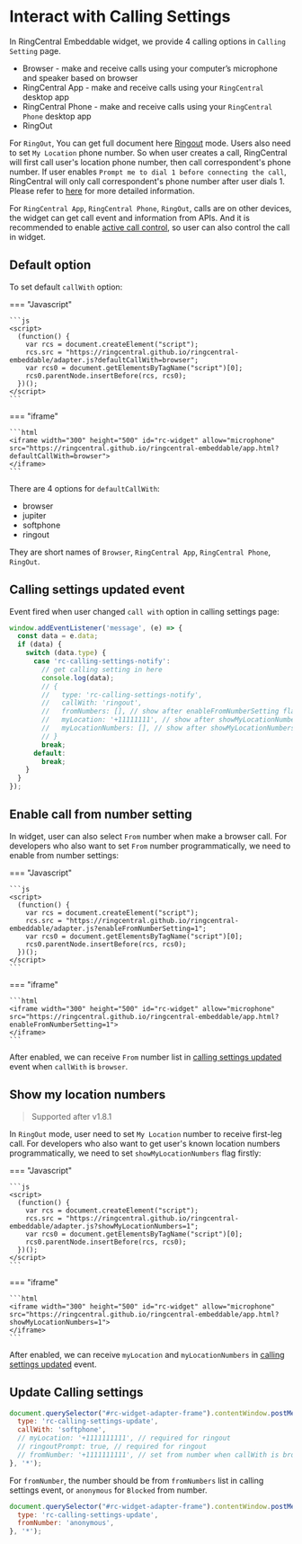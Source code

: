 # Interact with Calling Settings

In RingCentral Embeddable widget, we provide 4 calling options in `Calling Setting` page.

- Browser - make and receive calls using your computer’s microphone and speaker based on browser
- RingCentral App - make and receive calls using your `RingCentral` desktop app
- RingCentral Phone - make and receive calls using your `RingCentral Phone` desktop app
- RingOut

For `RingOut`, You can get full document here [Ringout](https://support.ringcentral.com/s/article/85?language=en_US) mode. Users also need to set `My Location` phone number. So when user creates a call, RingCentral will first call user's location phone number, then call correspondent's phone number. If user enables `Prompt me to dial 1 before connecting the call`, RingCentral will only call correspondent's phone number after user dials 1.  Please refer to [here](https://support.ringcentral.com/s/article/85?language=en_US) for more detailed information.

For `RingCentral App`, `RingCentral Phone`, `RingOut`, calls are on other devices, the widget can get call event and information from APIs. And it is recommended to enable [active call control](../support.md#enabling-active-call-control-features), so user can also control the call in widget.

## Default option

To set default `callWith` option:

=== "Javascript"

    ```js
    <script>
      (function() {
        var rcs = document.createElement("script");
        rcs.src = "https://ringcentral.github.io/ringcentral-embeddable/adapter.js?defaultCallWith=browser";
        var rcs0 = document.getElementsByTagName("script")[0];
        rcs0.parentNode.insertBefore(rcs, rcs0);
      })();
    </script>
    ```

=== "iframe"

    ```html
    <iframe width="300" height="500" id="rc-widget" allow="microphone" src="https://ringcentral.github.io/ringcentral-embeddable/app.html?defaultCallWith=browser">
    </iframe>
    ```

There are 4 options for `defaultCallWith`: 

- browser
- jupiter
- softphone
- ringout

They are short names of `Browser`, `RingCentral App`, `RingCentral Phone`, `RingOut`.

## Calling settings updated event

Event fired when user changed `call with` option in calling settings page:

```js
window.addEventListener('message', (e) => {
  const data = e.data;
  if (data) {
    switch (data.type) {
      case 'rc-calling-settings-notify':
        // get calling setting in here
        console.log(data);
        // {
        //   type: 'rc-calling-settings-notify',
        //   callWith: 'ringout',
        //   fromNumbers: [], // show after enableFromNumberSetting flag set
        //   myLocation: '+11111111', // show after showMyLocationNumbers flag set
        //   myLocationNumbers: [], // show after showMyLocationNumbers flag set
        // }
        break;
      default:
        break;
    }
  }
});
```

## Enable call from number setting

In widget, user can also select `From` number when make a browser call. For developers who also want to set `From` number programmatically, we need to enable from number settings:

=== "Javascript"

    ```js
    <script>
      (function() {
        var rcs = document.createElement("script");
        rcs.src = "https://ringcentral.github.io/ringcentral-embeddable/adapter.js?enableFromNumberSetting=1";
        var rcs0 = document.getElementsByTagName("script")[0];
        rcs0.parentNode.insertBefore(rcs, rcs0);
      })();
    </script>
    ```

=== "iframe"

    ```html
    <iframe width="300" height="500" id="rc-widget" allow="microphone" src="https://ringcentral.github.io/ringcentral-embeddable/app.html?enableFromNumberSetting=1">
    </iframe>
    ```

After enabled, we can receive `From` number list in [calling settings updated](#calling-settings-updated-event) event when `callWith` is `browser`.

## Show my location numbers

> Supported after v1.8.1

In `RingOut` mode, user need to set `My Location` number to receive first-leg call. For developers who also want to get user's known location numbers programmatically, we need to set `showMyLocationNumbers` flag firstly:

=== "Javascript"

    ```js
    <script>
      (function() {
        var rcs = document.createElement("script");
        rcs.src = "https://ringcentral.github.io/ringcentral-embeddable/adapter.js?showMyLocationNumbers=1";
        var rcs0 = document.getElementsByTagName("script")[0];
        rcs0.parentNode.insertBefore(rcs, rcs0);
      })();
    </script>
    ```

=== "iframe"

    ```html
    <iframe width="300" height="500" id="rc-widget" allow="microphone" src="https://ringcentral.github.io/ringcentral-embeddable/app.html?showMyLocationNumbers=1">
    </iframe>
    ```

After enabled, we can receive `myLocation` and `myLocationNumbers` in [calling settings updated](#calling-settings-updated-event) event.

## Update Calling settings

```js
document.querySelector("#rc-widget-adapter-frame").contentWindow.postMessage({
  type: 'rc-calling-settings-update',
  callWith: 'softphone',
  // myLocation: '+1111111111', // required for ringout
  // ringoutPrompt: true, // required for ringout
  // fromNumber: '+1111111111', // set from number when callWith is browser
}, '*');
```

For `fromNumber`, the number should be from `fromNumbers` list in calling settings event, or `anonymous` for `Blocked` from number.

```js
document.querySelector("#rc-widget-adapter-frame").contentWindow.postMessage({
  type: 'rc-calling-settings-update',
  fromNumber: 'anonymous',
}, '*');
```
